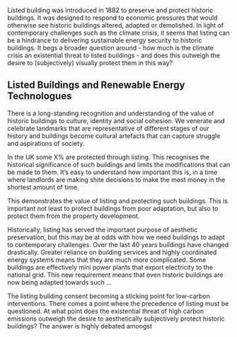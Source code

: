 
Listed building was introduced in 1882 to preserve and protect historic buildings. It was designed to respond to economic pressures that would otherwise see historic buildings altered, adapted or demolished. In light of contemporary challenges such as the climate crisis, it seems that listing can be a hindrance to delivering sustainable energy security to historic buildings. It begs a broader question around - how much is the climate crisis an existential threat to listed buildings - and does this outweigh the desire to (subjectively) visually protect them in this way?

## Listed Buildings and Renewable Energy Technologues 

There is a long-standing recognition and understanding of the value of historic buildings to culture, identity and social cohesion. We venerate and celebrate landmarks that are representative of different stages of our history and buildings become cultural artefacts that can capture struggle and aspirations of society.

In the UK some X% are protected through listing. This recognises the historical significance of such buildings and limits the modifications that can be made to them. It’s easy to understand how important this is, in a time where landlords are making shite decisions to make the most money in the shortest amount of time.

This demonstrates the value of listing and protecting such buildings. This is important not least to protect buildings from poor adaptation, but also to protect them from the property development.

Historically, listing has served the important purpose of aesthetic preservation, but this may be at odds with how we need buildings to adapt to contemporary challenges. Over the last 40 years buildings have changed drastically. Greater reliance on building services and highly coordinated energy systems means that they are much more complicated. Some buildings are effectively mini power plants that export electricity to the national grid. This new requirement means that even historic buildings are now being adapted towards such …

The listing building consent becoming a sticking point for low-carbon interventions. 
There comes a point where the precedence of listing must be questioned. At what point does the existential threat of high carbon emissions outweigh the desire to aesthetically subjectively protect historic buildings? The answer is highly debated amongst 
